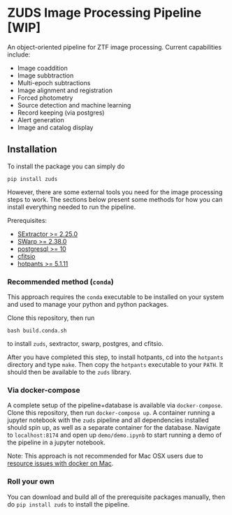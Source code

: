 # ZUDS Image Processing Pipeline [WIP]

An object-oriented pipeline for ZTF image processing. Current capabilities include:

  * Image coaddition
  * Image subbtraction
  * Multi-epoch subtractions
  * Image alignment and registration
  * Forced photometry 
  * Source detection and machine learning
  * Record keeping (via postgres)
  * Alert generation
  * Image and catalog display
  
## Installation

To install the package you can simply do 

    pip install zuds
    
However, there are some external tools you need for the image processing steps to work. The sections below present some methods for how you can install everything needed to run the pipeline. 

Prerequisites:

  * [SExtractor >= 2.25.0](https://github.com/astromatic/sextractor)
  * [SWarp >= 2.38.0](https://github.com/astromatic/swarp)
  * [postgresql >= 10](https://www.postgresql.org/)
  * [cfitsio](https://heasarc.gsfc.nasa.gov/fitsio/)
  * [hotpants >= 5.1.11](https://github.com/zuds-survey/hotpants)


### Recommended method (`conda`)

This approach requires the `conda` executable to be installed on your system and used to manage your python and python packages. 

Clone this repository, then run 

    bash build.conda.sh
    
to install `zuds`, sextractor, swarp, postgres, and cfitsio.
  
After you have completed this step, to install hotpants, cd into the `hotpants` directory and type `make`. Then copy the `hotpants` executable to your `PATH`. It should then be available to the `zuds` library. 


### Via docker-compose

A complete setup of the pipeline+database is available via `docker-compose`. Clone this repository, then run `docker-compose up`. A container running a jupyter notebook with the `zuds` pipeline and all dependencies installed should spin up, as well as a separate container for the database. Navigate to `localhost:8174` and open up `demo/demo.ipynb` to start running a demo of the pipeline in a jupyter notebook. 

Note: This approach is not recommended for Mac OSX users due to [resource issues with docker on Mac](https://github.com/docker/for-mac/issues/178). 

### Roll your own

You can download and build all of the prerequisite packages manually, then do `pip install zuds` to install the pipeline.
